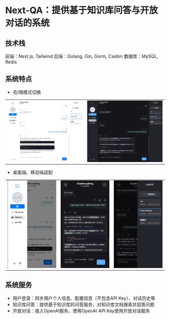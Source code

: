 # Next-QA：提供基于知识库问答与开放对话的系统

## 技术栈

前端：Next.js, Tailwind
后端：Golang, Gin, Gorm, Casbin
数据库：MySQL, Redis

## 系统特点

- 亮/暗模式切换

|  |  |
| --- | --- |
| ![light mode](/images/image-0.png) | ![dark mode](/images/image-1.png) |

- 桌面端、移动端适配

|  |  |  |
| --- | --- | --- |
| ![light mode](/images/image-2-1.png) | ![dark mode](/images/image-2-2.png) | ![mobile behavior](/images/image-2-3.png) |


## 系统服务

- 用户登录：同步用户个人信息、配置信息（不包含API Key）、对话历史等
- 知识库问答：提供基于知识库的问答服务，对知识库文档搜索并回答问题
- 开放对话：接入OpenAI服务，使用OpenAI API Key使用开放对话服务
